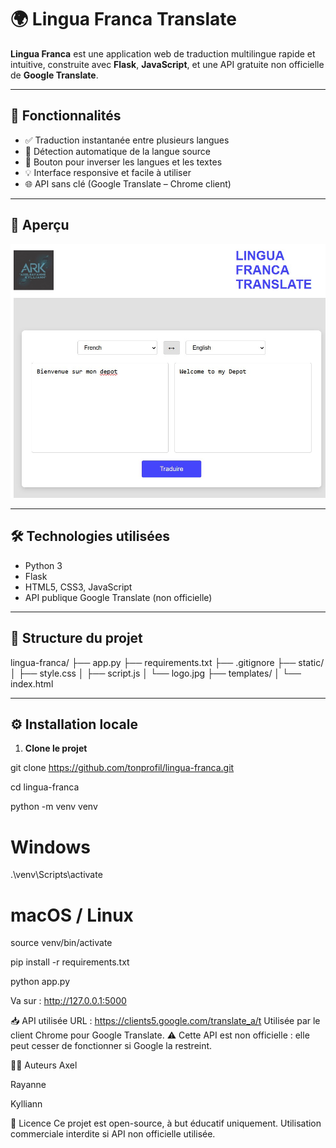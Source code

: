 # 🌍 Lingua Franca Translate

**Lingua Franca** est une application web de traduction multilingue rapide et intuitive, construite avec **Flask**, **JavaScript**, et une API gratuite non officielle de **Google Translate**.

---

## 🚀 Fonctionnalités

- ✅ Traduction instantanée entre plusieurs langues
- 🧠 Détection automatique de la langue source
- 🔄 Bouton pour inverser les langues et les textes
- 💡 Interface responsive et facile à utiliser
- 🌐 API sans clé (Google Translate – Chrome client)

---

## 📸 Aperçu

![screenshot](static/screen_translator.jpg) <!-- À remplacer par une capture d'écran réelle -->

---

## 🛠️ Technologies utilisées

- Python 3
- Flask
- HTML5, CSS3, JavaScript
- API publique Google Translate (non officielle)

---

## 📂 Structure du projet

lingua-franca/
├── app.py 
├── requirements.txt
├── .gitignore
├── static/
│ ├── style.css
│ ├── script.js 
│ └── logo.jpg 
├── templates/
│ └── index.html 


---

## ⚙️ Installation locale

1. **Clone le projet**

git clone https://github.com/tonprofil/lingua-franca.git

cd lingua-franca

python -m venv venv

# Windows
.\venv\Scripts\activate

# macOS / Linux
source venv/bin/activate

pip install -r requirements.txt

python app.py  

Va sur :
http://127.0.0.1:5000

📥 API utilisée
URL : https://clients5.google.com/translate_a/t
Utilisée par le client Chrome pour Google Translate.
⚠️ Cette API est non officielle : elle peut cesser de fonctionner si Google la restreint.

👨‍💻 Auteurs
Axel 

Rayanne 

Kylliann 

📝 Licence
Ce projet est open-source, à but éducatif uniquement.
Utilisation commerciale interdite si API non officielle utilisée.



